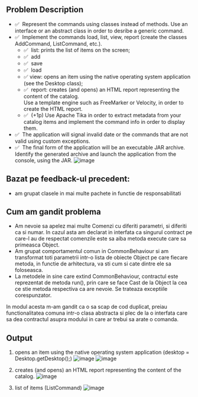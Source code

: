 ## Problem Description

- ✅ ️ Represent the commands using classes instead of methods. Use an interface or an abstract class in order to desribe
  a generic command.
- ✅ ️ Implement the commands load, list, view, report (create the classes AddCommand, ListCommand, etc.).
    - ✅ ️ list: prints the list of items on the screen;
    - ✅ ️ add
    - ✅ ️ save
    - ✅ ️ load
    - ✅  view: opens an item using the native operating system application (see the Desktop class);
    - ✅ ️ report: creates (and opens) an HTML report representing the content of the catalog.\
      Use a template engine such as FreeMarker or Velocity, in order to create the HTML report.
    - ✅ ️ (+1p) Use Apache Tika in order to extract metadata from your catalog items and implement the command info in order
      to display them.
- ✅ ️ The application will signal invalid date or the commands that are not valid using custom exceptions.
- ✅ ️ The final form of the application will be an executable JAR archive. Identify the generated archive and launch the
  application from the console, using the JAR.
    ![image](https://user-images.githubusercontent.com/61457770/160278639-415635b8-e071-4de4-ad8a-8960249f67ec.png)

## Bazat pe feedback-ul precedent:

- am grupat clasele in mai multe pachete in functie de responsabilitati

## Cum am gandit problema
- Am nevoie sa apelez mai multe Comenzi cu diferiti parametri, si diferiti ca si numar. In cazul asta am declarat in
interfata ca singurul contract pe care-l au de respectat comenzile este sa aiba metoda execute care sa primeasca Object.
- Am grupat comportamentul comun in CommonBehaviour si am transformat toti parametrii intr-o lista
de obiecte Object pe care fiecare metoda, in functie de arhitectura, va sti cum si cate dintre ele sa foloseasca.
- La metodele in sine care extind CommonBehaviour, contractul este reprezentat de metoda run(), prin care se face Cast
de la Object la cea ce stie metoda respectiva ca are nevoie. Se trateaza exceptiile corespunzator.

In modul acesta m-am gandit ca o sa scap de cod duplicat, preiau functionalitatea comuna intr-o clasa abstracta si plec
de la o interfata care sa dea contractul asupra modului in care ar trebui sa arate o comanda.
## Output

1. opens an item using the native operating system application (desktop = Desktop.getDesktop();)
![image](https://user-images.githubusercontent.com/61457770/160277525-59462222-882c-45d8-ac88-10692905ab2f.png)
![image](https://user-images.githubusercontent.com/61457770/160277537-5748a675-254c-437c-8fc3-eb28099712e3.png)

2. creates (and opens) an HTML report representing the content of the catalog.
![image](https://user-images.githubusercontent.com/61457770/160277580-d075d950-e4e0-4fd1-a169-113e51cdd52a.png)

3. list of items (ListCommand)
![image](https://user-images.githubusercontent.com/61457770/160277600-bb341d20-3963-43a4-9abc-ca4a5b366bfa.png)

